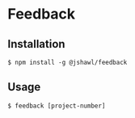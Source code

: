 # Feedback

## Installation

```
$ npm install -g @jshawl/feedback
```

## Usage

```
$ feedback [project-number]
```